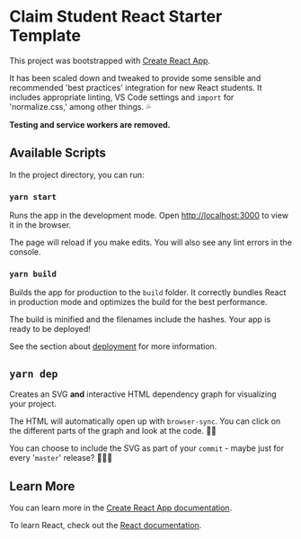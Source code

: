 # Claim Student React Starter Template

This project was bootstrapped with [Create React App](https://github.com/facebook/create-react-app).

It has been scaled down and tweaked to provide some sensible and recommended 'best practices' integration for new React students. It includes appropriate linting, VS Code settings and `import` for 'normalize.css,' among other things. 💦

**Testing and service workers are removed.**

## Available Scripts

In the project directory, you can run:

### `yarn start`

Runs the app in the development mode.
Open [http://localhost:3000](http://localhost:3000) to view it in the browser.

The page will reload if you make edits.
You will also see any lint errors in the console.

### `yarn build`

Builds the app for production to the `build` folder.
It correctly bundles React in production mode and optimizes the build for the best performance.

The build is minified and the filenames include the hashes.
Your app is ready to be deployed!

See the section about [deployment](https://facebook.github.io/create-react-app/docs/deployment) for more information.

## `yarn dep`

Creates an SVG **and** interactive HTML dependency graph for visualizing your project.

The HTML will automatically open up with `browser-sync`. You can click on the different parts of the graph and look at the code. 👏🏽

You can choose to include the SVG as part of your `commit` - maybe just for every '`master`' release? 🤷🏽‍♂️

## Learn More

You can learn more in the [Create React App documentation](https://facebook.github.io/create-react-app/docs/getting-started).

To learn React, check out the [React documentation](https://reactjs.org/).
